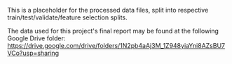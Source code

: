 This is a placeholder for the processed data files, split into respective train/test/validate/feature selection splits.

The data used for this project's final report may be found at the following Google Drive folder: https://drive.google.com/drive/folders/1N2pb4aAj3M_1Z948yiaYni8AZsBU7VCo?usp=sharing

